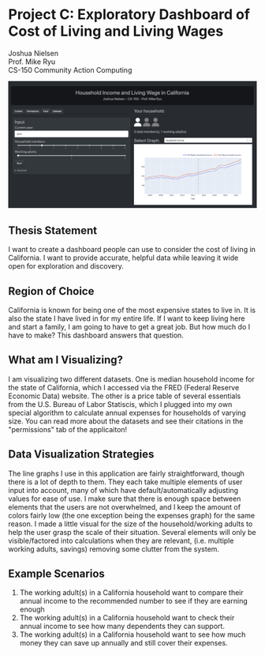 # Project C: Exploratory Dashboard of Cost of Living and Living Wages
Joshua Nielsen  
Prof. Mike Ryu  
CS-150 Community Action Computing  

![Screenshot of the visualizer in action](/assets/sample_screenshot.png)

## Thesis Statement
I want to create a dashboard people can use to consider the cost of living in California. I want to provide accurate, helpful data while leaving it wide open for exploration and discovery.

## Region of Choice
California is known for being one of the most expensive states to live in. It is also the state I have lived in for my entire life. If I want to keep living here and start a family, I am going to have to get a great job. But how much do I have to make? This dashboard answers that question.

## What am I Visualizing?
I am visualizing two different datasets. One is median household income for the state of California, which I accessed via the FRED (Federal Reserve Economic Data) website. The other is a price table of several essentials from the U.S. Bureau of Labor Statiscis, which I plugged into my own special algorithm to calculate annual expenses for households of varying size. You can read more about the datasets and see their citations in the "permissions" tab of the applicaiton!

## Data Visualization Strategies
The line graphs I use in this application are fairly straightforward, though there is a lot of depth to them. They each take multiple elements of user input into account, many of which have default/automatically adjusting values for ease of use. I make sure that there is enough space between elements that the users are not overwhelmed, and I keep the amount of colors fairly low (the one exception being the expenses graph) for the same reason. I made a little visual for the size of the household/working adults to help the user grasp the scale of their situation. Several elements will only be visible/factored into calculations when they are relevant, (i.e. multiple working adults, savings) removing some clutter from the system.

## Example Scenarios
1. The working adult(s) in a California household want to compare their annual income to the recommended number to see if they are earning enough
2. The working adult(s) in a California household want to check their annual income to see how many dependents they can support.
3. The working adult(s) in a California household want to see how much money they can save up annually and still cover their expenses.
